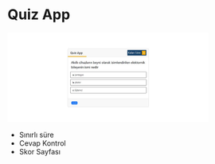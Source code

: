 # Quiz App

<img src="picture.jpg" width='80%'>

<ul class="list-group">
  <li class="list-group-item">Sınırlı süre</li>
  <li class="list-group-item">Cevap Kontrol</li>
  <li class="list-group-item">Skor Sayfası</li>
</ul>

